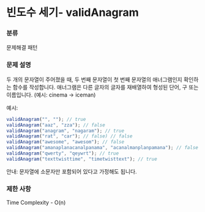 # 빈도수 세기- validAnagram

### 분류

문제해결 패턴

### 문제 설명

두 개의 문자열이 주어졌을 때, 두 번째 문자열이 첫 번째 문자열의 애너그램인지 확인하는 함수를 작성합니다.
애너그램은 다른 글자의 글자를 재배열하여 형성된 단어, 구 또는 이름입니다. (예시: cinema -> iceman)

예시:

```js
validAnagram("", ""); // true
validAnagram("aaz", "zza"); // false
validAnagram("anagram", "nagaram"); // true
validAnagram("rat", "car"); // false) // false
validAnagram("awesome", "awesom"); // false
validAnagram("amanaplanacanalpanama", "acanalmanplanpamana"); // false
validAnagram("qwerty", "qeywrt"); // true
validAnagram("texttwisttime", "timetwisttext"); // true
```

안내: 문자열에 소문자만 포함되어 있다고 가정해도 됩니다.

### 제한 사항

Time Complexity - O(n)
